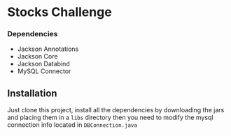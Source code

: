 # Stocks Challenge

### Dependencies
- Jackson Annotations
- Jackson Core
- Jackson Databind
- MySQL Connector

## Installation
Just clone this project, install all the dependencies by downloading the jars and placing them in a `libs`
directory then you need to modify the mysql connection info located in `DBConnection.java`